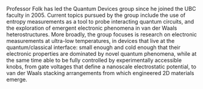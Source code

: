 Professor Folk has led the Quantum Devices group since he joined the UBC faculty in 2005. Current topics pursued by the group include the use of entropy measurements as a tool to probe interacting quantum circuits, and the exploration of emergent electronic phenomena in van der Waals heterostructures. More broadly, the group focuses is research on electronic measurements at ultra-low temperatures, in devices that live at the quantum/classical interface: small enough and cold enough that their electronic properties are dominated by novel quantum phenomena, while at the same time able to be fully controlled by experimentally accessible knobs, from gate voltages that define a nanoscale electrostatic potential, to van der Waals stacking arrangements from which engineered 2D materials emerge.